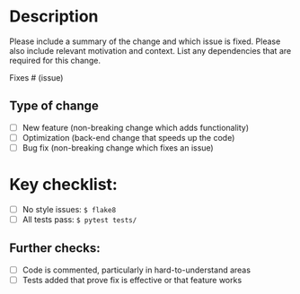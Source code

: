 # Description

Please include a summary of the change and which issue is fixed. Please also include relevant motivation and context. List any dependencies that are required for this change.

Fixes # (issue)

## Type of change

- [ ] New feature (non-breaking change which adds functionality)
- [ ] Optimization (back-end change that speeds up the code)
- [ ] Bug fix (non-breaking change which fixes an issue)

# Key checklist:

- [ ] No style issues: `$ flake8`
- [ ] All tests pass: `$ pytest tests/`

## Further checks:

- [ ] Code is commented, particularly in hard-to-understand areas
- [ ] Tests added that prove fix is effective or that feature works

